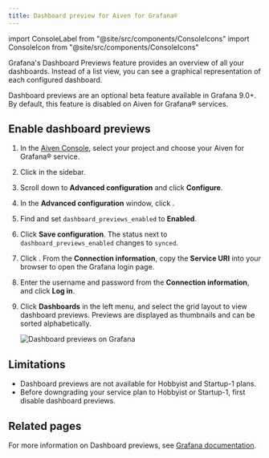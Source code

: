 ```yaml
---
title: Dashboard preview for Aiven for Grafana®
---
```

import ConsoleLabel from "@site/src/components/ConsoleIcons"
import ConsoleIcon from "@site/src/components/ConsoleIcons"

Grafana's Dashboard Previews feature provides an overview of all your dashboards.
Instead of a list view, you can see a graphical representation of each configured
dashboard.

Dashboard previews are an optional beta feature available in Grafana 9.0+. By default,
this feature is disabled on Aiven for Grafana® services.

## Enable dashboard previews

1. In the [Aiven Console](https://console.aiven.io/), select your project and choose
   your Aiven for Grafana® service.

1. Click <ConsoleLabel name="Service settings"/> in the sidebar.

1. Scroll down to **Advanced configuration** and click **Configure**.

1. In the **Advanced configuration** window, click
   <ConsoleIcon name="Add config options"/>.

1. Find and set `dashboard_previews_enabled` to **Enabled**.

1. Click **Save configuration**. The status next to `dashboard_previews_enabled` changes
   to `synced`.

1. Click <ConsoleIcon name="overview"/>. From the **Connection information**, copy
   the **Service URI** into your browser to open the Grafana login page.

1. Enter the username and password from the **Connection information**, and click
   **Log in**.

1. Click **Dashboards** in the left menu, and select the grid layout
   to view dashboard previews. Previews are displayed as thumbnails and can be
   sorted alphabetically.

    ![Dashboard previews on Grafana](/images/content/products/grafana/dashboard-previews-on-grafana.png)

## Limitations

- Dashboard previews are not available for Hobbyist and Startup-1 plans.
- Before downgrading your service plan to Hobbyist or Startup-1, first disable dashboard previews.

## Related pages

For more information on Dashboard previews, see [Grafana
documentation](https://grafana.com/docs/grafana/latest/dashboards/).
